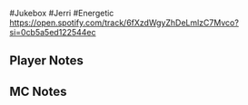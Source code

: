 #Jukebox #Jerri #Energetic
https://open.spotify.com/track/6fXzdWgyZhDeLmlzC7Mvco?si=0cb5a5ed122544ec
## Player Notes
## MC Notes